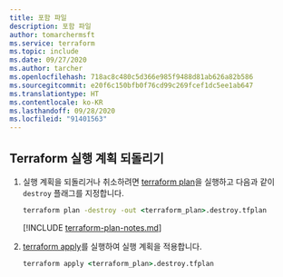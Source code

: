 ```yaml
---
title: 포함 파일
description: 포함 파일
author: tomarchermsft
ms.service: terraform
ms.topic: include
ms.date: 09/27/2020
ms.author: tarcher
ms.openlocfilehash: 718ac8c480c5d366e985f9488d81ab626a82b586
ms.sourcegitcommit: e20f6c150bfb0f76cd99c269fcef1dc5ee1ab647
ms.translationtype: HT
ms.contentlocale: ko-KR
ms.lasthandoff: 09/28/2020
ms.locfileid: "91401563"
---
```

## <a name="reverse-a-terraform-execution-plan"></a>Terraform 실행 계획 되돌리기

1. 실행 계획을 되돌리거나 취소하려면 [terraform plan](https://www.terraform.io/docs/commands/plan.html)을 실행하고 다음과 같이 `destroy` 플래그를 지정합니다.

    ```cmd
    terraform plan -destroy -out <terraform_plan>.destroy.tfplan
    ```

    [!INCLUDE [terraform-plan-notes.md](terraform-plan-notes.md)]

1. [terraform apply](https://www.terraform.io/docs/commands/apply.html)를 실행하여 실행 계획을 적용합니다.

    ```cmd
    terraform apply <terraform_plan>.destroy.tfplan
    ```
